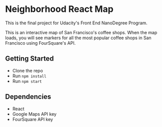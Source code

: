 # Neighborhood React Map

This is the final project for Udacity's Front End NanoDegree Program.

This is an interactive map of San Francisco's coffee shops. When the map loads, you will see markers for all the most popular coffee shops in San Francisco using FourSquare's API.

## Getting Started
* Clone the repo
* Run `npm install`
* Run `npm start`

## Dependencies
* React
* Google Maps API key
* FourSquare API key
